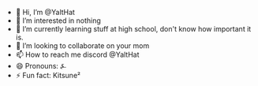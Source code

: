 - 👋 Hi, I’m @YaltHat
- 👀 I’m interested in nothing
- 🌱 I’m currently learning stuff at high school, don't know how important it is.
- 💞️ I’m looking to collaborate on your mom
- 📫 How to reach me discord @YaltHat
- 😄 Pronouns: ⍼
- ⚡ Fun fact: Kitsune²

<!---
YaltHat/YaltHat is a ✨ special ✨ repository because its `README.md` (this file) appears on your GitHub profile.
You can click the Preview link to take a look at your changes.
--->
